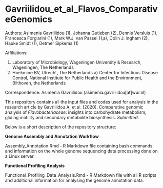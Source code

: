 # Gavriilidou_et_al_Flavos_ComparativeGenomics

Authors: Asimenia Gavriilidou (1), Johanna Gutleben (2), Dennis Versluis (1), Francesca Forgiarini (1), Mark W.J. van Passel (1,a), Colin J. Ingham (2), Hauke Smidt (1), Detmer Sipkema (1)

Affiliations: 
1) Laboratory of Microbiology, Wageningen University & Research, Wageningen, The Netherlands
2) Hoekmine BV, Utrecht, The Netherlands
a) Center for Infectious Disease Control, National Institute for Public Health and the Environment, Bilthoven, the Netherlands

Correspondence: Asimenia Gavriilidou (asimenia.gavriilidou[at]wur.nl)

This repository contains all the input files and codes used for analysis in the research article by Gavriilidou A, et al. (2020). Comparative genomic analysis of *Flavobacteriaceae*: insights into carbohydrate metabolism, gliding motility and secondary metabolite biosynthesis. *Submitted*.  

Below is a short description of the repository structure:

**Genome Assembly and Annotation Workflow**

Assembly_Annotation.Rmd - R Markdown file containing bash commands and information on the whole genome sequencing data processing done on a Linux server.

**Functional Profiling Analysis**

Functional_Profiling_Data_Analysis.Rmd - R Markdown file with all R scripts and additional information for analysing the genome annotation data.

